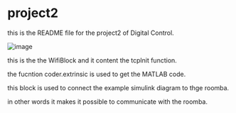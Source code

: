 # project2

this is the README file for the project2 of Digital Control.

![image](https://user-images.githubusercontent.com/31491698/32280509-5a982138-bed9-11e7-9576-2bb00dd510f5.png)

this is the the WifiBlock and it content the tcplnit function.

the fucntion coder.extrinsic is used to get the MATLAB code.

this block is used to connect the example simulink diagram to thge roomba.

in other words it makes it possible to communicate with the roomba.
